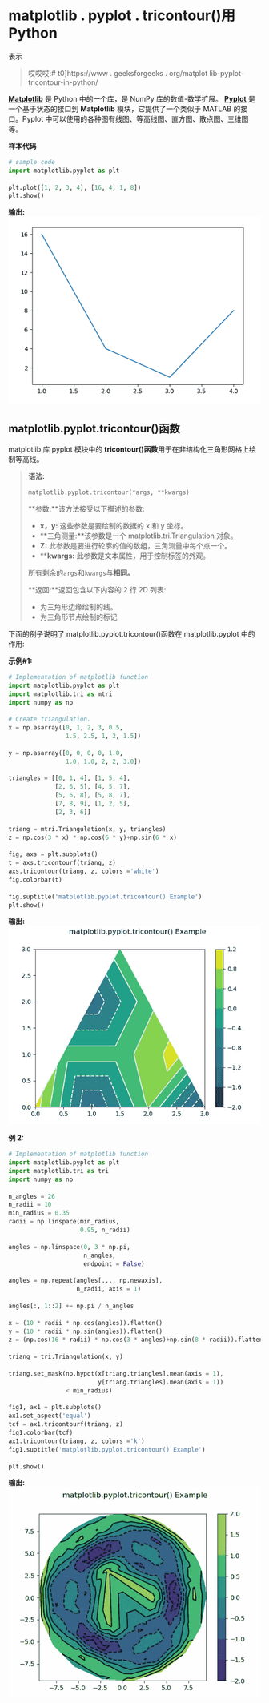 # matplotlib . pyplot . tricontour()用 Python

表示

> 哎哎哎:# t0]https://www . geeksforgeeks . org/matplot lib-pyplot-tricontour-in-python/

**[Matplotlib](https://www.geeksforgeeks.org/python-introduction-matplotlib/)** 是 Python 中的一个库，是 NumPy 库的数值-数学扩展。 **[Pyplot](https://www.geeksforgeeks.org/pyplot-in-matplotlib/)** 是一个基于状态的接口到 **Matplotlib** 模块，它提供了一个类似于 MATLAB 的接口。Pyplot 中可以使用的各种图有线图、等高线图、直方图、散点图、三维图等。

**样本代码**

```py
# sample code
import matplotlib.pyplot as plt 

plt.plot([1, 2, 3, 4], [16, 4, 1, 8]) 
plt.show() 
```

**输出:**
![](img/318b2f71555c93680d9f59450380bc8c.png)

## matplotlib.pyplot.tricontour()函数

matplotlib 库 pyplot 模块中的 **tricontour()函数**用于在非结构化三角形网格上绘制等高线。

> **语法:**
> 
> ```py
> matplotlib.pyplot.tricontour(*args, **kwargs)
> 
> ```
> 
> **参数:**该方法接受以下描述的参数:
> 
> *   **x，y:** 这些参数是要绘制的数据的 x 和 y 坐标。
> *   **三角测量:**该参数是一个 matplotlib.tri.Triangulation 对象。
> *   **Z:** 此参数是要进行轮廓的值的数组，三角测量中每个点一个。
> *   ****kwargs:** 此参数是文本属性，用于控制标签的外观。
> 
> 所有剩余的`args`和`kwargs`与**相同。**
> 
> **返回:**返回包含以下内容的 2 行 2D 列表:
> 
> *   为三角形边缘绘制的线。
> *   为三角形节点绘制的标记

下面的例子说明了 matplotlib.pyplot.tricontour()函数在 matplotlib.pyplot 中的作用:

**示例#1:**

```py
# Implementation of matplotlib function
import matplotlib.pyplot as plt
import matplotlib.tri as mtri
import numpy as np

# Create triangulation.
x = np.asarray([0, 1, 2, 3, 0.5,
                1.5, 2.5, 1, 2, 1.5])

y = np.asarray([0, 0, 0, 0, 1.0, 
                1.0, 1.0, 2, 2, 3.0])

triangles = [[0, 1, 4], [1, 5, 4],
             [2, 6, 5], [4, 5, 7],
             [5, 6, 8], [5, 8, 7],
             [7, 8, 9], [1, 2, 5], 
             [2, 3, 6]]

triang = mtri.Triangulation(x, y, triangles)
z = np.cos(3 * x) * np.cos(6 * y)+np.sin(6 * x)

fig, axs = plt.subplots()
t = axs.tricontourf(triang, z)
axs.tricontour(triang, z, colors ='white')
fig.colorbar(t)

fig.suptitle('matplotlib.pyplot.tricontour() Example') 
plt.show()
```

**输出:**
![](img/ecf504e2ba40bd2a3349ee8a59845885.png)

**例 2:**

```py
# Implementation of matplotlib function
import matplotlib.pyplot as plt
import matplotlib.tri as tri
import numpy as np

n_angles = 26
n_radii = 10
min_radius = 0.35
radii = np.linspace(min_radius, 
                    0.95, n_radii)

angles = np.linspace(0, 3 * np.pi,
                     n_angles, 
                     endpoint = False)

angles = np.repeat(angles[..., np.newaxis],
                   n_radii, axis = 1)

angles[:, 1::2] += np.pi / n_angles

x = (10 * radii * np.cos(angles)).flatten()
y = (10 * radii * np.sin(angles)).flatten()
z = (np.cos(16 * radii) * np.cos(3 * angles)+np.sin(8 * radii)).flatten()

triang = tri.Triangulation(x, y)

triang.set_mask(np.hypot(x[triang.triangles].mean(axis = 1),
                         y[triang.triangles].mean(axis = 1))
                < min_radius)

fig1, ax1 = plt.subplots()
ax1.set_aspect('equal')
tcf = ax1.tricontourf(triang, z)
fig1.colorbar(tcf)
ax1.tricontour(triang, z, colors ='k')
fig1.suptitle('matplotlib.pyplot.tricontour() Example') 

plt.show()
```

**输出:**
![](img/ad33f9ff9fd670fcc3fd95e15940ec4e.png)